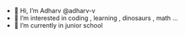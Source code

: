 - 👋 Hi, I’m Adharv @adharv-v
- 👀 I’m interested in coding , learning , dinosaurs , math ...
- 🌱 I’m currently in junior school 


<!---
adharv-v/adharv-v is a ✨ special ✨ repository because its `README.md` (this file) appears on your GitHub profile.
You can click the Preview link to take a look at your changes.
--->
